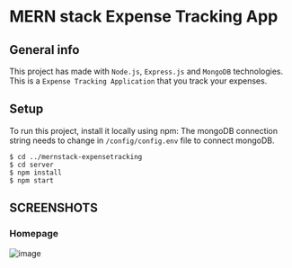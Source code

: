 # MERN stack Expense Tracking App

## General info
This project has made with `Node.js`, `Express.js` and `MongoDB` technologies. This is a `Expense Tracking Application` that you track your expenses.

## Setup
To run this project, install it locally using npm:
The mongoDB connection string needs to change in `/config/config.env` file to connect mongoDB.

```
$ cd ../mernstack-expensetracking
$ cd server
$ npm install
$ npm start
```

## SCREENSHOTS

### Homepage
![image](https://user-images.githubusercontent.com/65674132/125199272-19ad4d80-e26e-11eb-9f99-43ec16c7a2a5.png)
